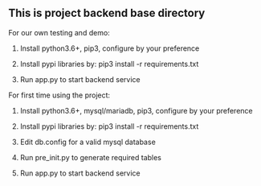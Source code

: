 ## This is project backend base directory

For our own testing and demo:

1. Install python3.6+, pip3, configure by your preference

2. Install pypi libraries by: pip3 install -r requirements.txt

3. Run app.py to start backend service

For first time using the project:

1. Install python3.6+, mysql/mariadb, pip3, configure by your preference

2. Install pypi libraries by: pip3 install -r requirements.txt

3. Edit db.config for a valid mysql database

4. Run pre_init.py to generate required tables

5. Run app.py to start backend service
